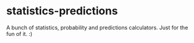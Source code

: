 # statistics-predictions

A bunch of statistics, probability and predictions calculators.
Just for the fun of it. :)
